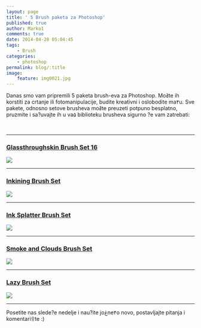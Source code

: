 ```yaml
---
layout: page
title: ' 5 Brush paketa za Photoshop'
published: true
author: Marko1
comments: true
date: 2014-04-28 05:04:45
tags:
    - Brush
categories:
    - photoshop
permalink: blog/:title
image:
    feature: img0021.jpg
---
```

Danas smo vam pripremili 5 paketa brush-eva za Photoshop. Moߥte ih korstiti za crtanje ili fotomanipulacije, budite kreativni i oslobodite ma۴u. Sve pakete, odnosno setove brusheva moߥte preuzeti potpuno besplatno, pruzmite i sa?uvajte ih u va۵ biblioteku brusheva sigurno ?e vam zatrebati:

&nbsp;

* * *

### [Glassthroughskin Brush Set 16][1]

[![][2]][1]

* * *

### [Inkining Brush Set][3]

[![][4]][3]

* * *

### [Ink Splatter Brush Set][5]

[![][6]][5]

* * *

### [Smoke and Clouds Brush Set][7]

[![][8]][7]

* * *

### [Lazy Brush Set][9]

[![][10]][9]

* * *

Posetite nas slede?e nedelje i nau?ite joڠne۴o novo, postavljajte pitanja i komentari۩te :)

 [1]: http://glassthroughskin.deviantart.com/art/Brush-Set-16-442785765
 [2]: {{site.baseurl}}/images/post//uploads/2014/04/img002.jpg
 [3]: http://davidsequeira.deviantart.com/art/Inkining-Brush-363078970
 [4]: {{site.baseurl}}/images/post//uploads/2014/04/img012.jpg
 [5]: http://florianhesse.deviantart.com/art/INK-SPLATTER-BRUSH-SET-255444289
 [6]: {{site.baseurl}}/images/post//uploads/2014/04/img022.jpg
 [7]: http://wen-jr.deviantart.com/art/Smoke-and-Clouds-Brush-79379090
 [8]: {{site.baseurl}}/images/post//uploads/2014/04/img032.jpg
 [9]: http://vesner.deviantart.com/art/lazy-brush-set-348986577
 [10]: {{site.baseurl}}/images/post//uploads/2014/04/img041.jpg